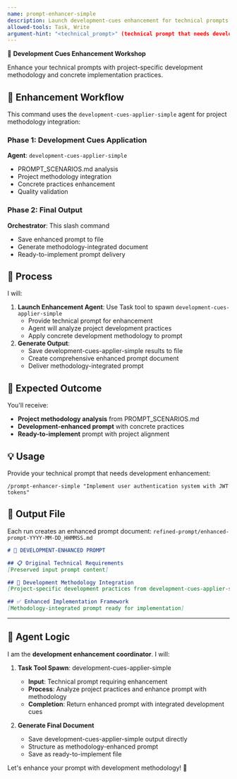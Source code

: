 ```yaml
---
name: prompt-enhancer-simple
description: Launch development-cues enhancement for technical prompts. Uses Task tool to spawn development-cues-applier-simple for project-methodology integration and concrete development practices enhancement. Outputs enhanced prompt document.
allowed-tools: Task, Write
argument-hint: "<technical_prompt>" (technical prompt that needs development methodology enhancement)
---
```


🚀 **Development Cues Enhancement Workshop**

Enhance your technical prompts with project-specific development methodology and concrete implementation practices.

## 🔧 Enhancement Workflow

This command uses the `development-cues-applier-simple` agent for project methodology integration:

### Phase 1: Development Cues Application
**Agent**: `development-cues-applier-simple`
- PROMPT_SCENARIOS.md analysis
- Project methodology integration
- Concrete practices enhancement
- Quality validation

### Phase 2: Final Output
**Orchestrator**: This slash command
- Save enhanced prompt to file
- Generate methodology-integrated document
- Ready-to-implement prompt delivery

## 🎯 Process

I will:
1. **Launch Enhancement Agent**: Use Task tool to spawn `development-cues-applier-simple`
   - Provide technical prompt for enhancement
   - Agent will analyze project development practices
   - Apply concrete development methodology to prompt
2. **Generate Output**: 
   - Save development-cues-applier-simple results to file
   - Create comprehensive enhanced prompt document
   - Deliver methodology-integrated prompt

## 🚀 Expected Outcome

You'll receive:
- **Project methodology analysis** from PROMPT_SCENARIOS.md
- **Development-enhanced prompt** with concrete practices
- **Ready-to-implement** prompt with project alignment

## 💡 Usage

Provide your technical prompt that needs development enhancement:

```
/prompt-enhancer-simple "Implement user authentication system with JWT tokens"
```

## 📄 Output File

Each run creates an enhanced prompt document: `refined-prompt/enhanced-prompt-YYYY-MM-DD_HHMMSS.md`

```markdown
# 🎯 DEVELOPMENT-ENHANCED PROMPT

## 📋 Original Technical Requirements
[Preserved input prompt content]

## 🚀 Development Methodology Integration
[Project-specific development practices from development-cues-applier-simple]

## ✅ Enhanced Implementation Framework
[Methodology-integrated prompt ready for implementation]
```

---

## 🤖 Agent Logic

I am the **development enhancement coordinator**. I will:

1. **Task Tool Spawn**: development-cues-applier-simple
   - **Input**: Technical prompt requiring enhancement
   - **Process**: Analyze project practices and enhance prompt with methodology
   - **Completion**: Return enhanced prompt with integrated development cues

2. **Generate Final Document**
   - Save development-cues-applier-simple output directly
   - Structure as methodology-enhanced prompt
   - Save as ready-to-implement file

Let's enhance your prompt with development methodology! 🚀